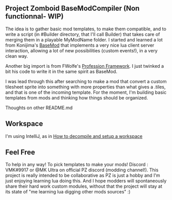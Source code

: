 ## Project Zomboid BaseModCompiler (Non functionnal- WIP)

The idea is to gather basic mod templates, to make them compatible, and to write a script (in #Builder directory, that I'll call Builder)
that takes care of merging them in a playable MyModName folder.
I started and learned a lot from Konijima's [BaseMod](https://github.com/Konijima/PZ-BaseMod) that implements a very nice lua client server interaction,
allowing a lot of new possibilities (custom events!), in a very clean way.

Another big import is from FWolfe's [Profession Framework](https://github.com/FWolfe/ProfessionFramework).
I just twinked a bit his code to write it in the same spirit as BaseMod.

I was lead through this after searching to make a mod that convert a custom tilesheet sprite into 
something with more properties than what gives a .tiles, and that is one of the incoming template.
For the moment, I'm building basic templates from mods and thinking how things should be organized.

Thoughts on other README.md

## Workspace

I'm using IntelliJ, as in [How to decompile and setup a workspace](https://github.com/Konijima/PZ-Libraries)

## Feel Free
To help in any way!
To pick templates to make your mods!
Discord : VMK#9917
or @MK Ultra on official PZ discord (modding channel!).
This project is really intended to be collaborative as PZ is just a hobby and I'm just enjoying learning lua doing this.
And I hope modders will spontaneously share their hard work custom modules, without that the project will stay at its state of
"me learning lua digging other mods sources" :)
